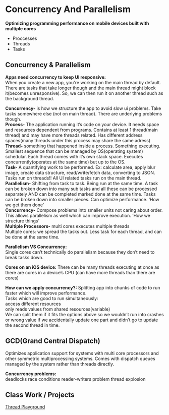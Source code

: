 # Concurrency And Parallelism
**Optimizing programming performance on mobile devices built with multiple cores**  
- Proccesses
- Threads
- Tasks  

## Concurrency & Parallelism
**Apps need concurrency to keep UI responsive:**    
  When you create a new app, you're working on the main thread by default. There are tasks that take longer though and 
  the main thread might block it(becomes unresponsive). So, we can then run it on another thread such as the background thread.
  
**Concurrency-** is how we structure the app to avoid slow ui problems. Take tasks somewhere else (not on main thread). There are underlying problems though.  
**Process-** The application running it’s code on your device. It needs space and resources dependent from programs. Contains at least 1 thread(main thread) and may have more threads related. Has different address spaces(many threads under this process may share the same adress)  
**Thread-**  something that happened inside a process. Something executing. Smallest sequence that can be managed by OS(operating system) schedular. 
	Each thread comes with it’s own stack space. Executes concurrently(operates at the same time) but up to the OS.   
**Task-** A quantifying work to be performed. Ex: calculate area, apply blur image, create data structure, read/write/fetch data, converting to JSON. Tasks run on threads!! All UI related tasks run on the main thread.  
**Parallelism-** Shifting from task to task. Being run at the same time. A task can be broken down into many sub tasks and all these can be processed separately AND can be completed marked done at the same time. Tasks can be broken down into smaller pieces. Can optimize performance.
	‘How we get them done’  
**Concurrency-** Compose problems into smaller units not caring about order. This allows parallelism as well which can improve execution. 
	‘How we structure things’  
**Multiple Processors-**  multi cores executes multiple threads  
	Multiple cores: we spread the tasks out. Less task for each thread, and can be done at the same time.  
  
  
**Parallelism VS Concurrency:**  
Single cores can’t technically do parallelism because they don’t need to break tasks down.	

**Cores on an iOS device:** 
There can be many threads executing at once as there are cores in a device’s CPU (can have more threads than there are cores)

**How can we apply concurrency?:**
Splitting app into chunks of code to run faster which will improve performance.  
Tasks which are good to run simultaneously:  
	access different resources  
	only reads values from shared resources(variable)  
We can split them if it fits the options above so we wouldn’t run into crashes or wrong value if we accidentally update one part and didn’t go to update the second thread in time.  

## GCD(Grand Central Dispatch)
Optimizes application support for systems with multi core processors and other symmetric multiprocessing systems.
Comes with dispatch queues managed by the system rather than threads directly. 

**Concurrency problems:**  
	deadlocks
	race conditions
	reader-writers problem
	thread explosion
		
## Class Work / Projects
[Thread Playground](https://github.com/SarinSwift/MOB2.3-ConcurrencyAndParallelism/tree/master/Threads.playground)


